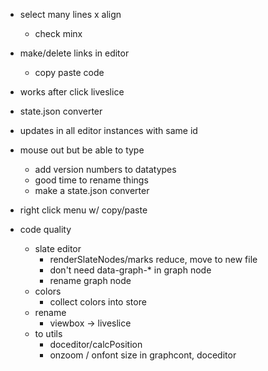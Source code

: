 - select many lines x align
    - check minx






- make/delete links in editor
    - copy paste code














- works after click liveslice
- state.json converter
- updates in all editor instances with same id
- mouse out but be able to type
    - add version numbers to datatypes
    - good time to rename things
    - make a state.json converter
- right click menu w/ copy/paste
- code quality
    - slate editor
        - renderSlateNodes/marks reduce, move to new file
        - don't need data-graph-* in graph node
        - rename graph node
    - colors
        - collect colors into store
    - rename
        - viewbox -> liveslice
    - to utils
        - doceditor/calcPosition
        - onzoom / onfont size in graphcont, doceditor